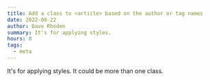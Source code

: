 ```yaml
---
title: Add a class to <article> based on the author or tag names
date: 2022-08-22
author: Dave Rhoden
summary: It's for applying styles.
hours: 0
tags:
  - meta
---
```


It's for applying styles. It could be more than one class.